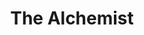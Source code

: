 ---
title: "The Alchemist"
description: "Semua hal yang terjadi sekali, tidak akan terjadi lagi. Tapi semua hal yang terjadi dua kali, pasti akan terjadi untuk ketiga kalinya."
cover: "images/reading/the-alchemist.jpeg"
publishDate: 2021-10-12
authors: "Paulo Coelho"
categories: ["stories & narrativesb"]
---